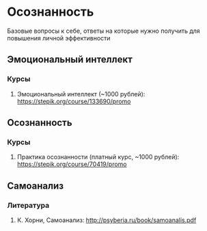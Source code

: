 # Осознанность

Базовые вопросы к себе, ответы на которые нужно получить для повышения личной эффективности

## Эмоциональный интеллект

### Курсы
1. Эмоциональный интеллект (~1000 рублей): https://stepik.org/course/133690/promo

## Осознанность

### Курсы
1. Практика осознанности (платный курс, ~1000 рублей): https://stepik.org/course/70419/promo

## Самоанализ

### Литература
1. К. Хорни, Самоанализ: http://psyberia.ru/book/samoanalis.pdf
